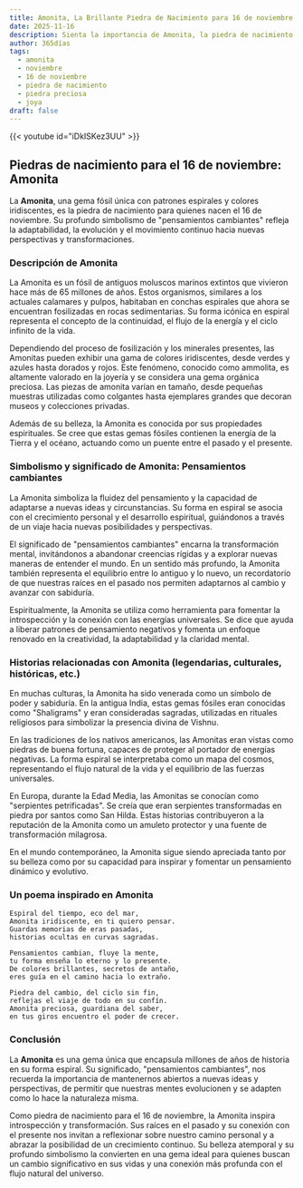 ```yaml
---
title: Amonita, La Brillante Piedra de Nacimiento para 16 de noviembre
date: 2025-11-16
description: Sienta la importancia de Amonita, la piedra de nacimiento de 16 de noviembre que simboliza Pensamientos cambiantes. Deje que su belleza y significado iluminen su día.
author: 365días
tags:
  - amonita
  - noviembre
  - 16 de noviembre
  - piedra de nacimiento
  - piedra preciosa
  - joya
draft: false
---
```


{{< youtube id="iDkISKez3UU" >}}

## Piedras de nacimiento para el 16 de noviembre: Amonita

La **Amonita**, una gema fósil única con patrones espirales y colores iridiscentes, es la piedra de nacimiento para quienes nacen el 16 de noviembre. Su profundo simbolismo de "pensamientos cambiantes" refleja la adaptabilidad, la evolución y el movimiento continuo hacia nuevas perspectivas y transformaciones.

### Descripción de Amonita

La Amonita es un fósil de antiguos moluscos marinos extintos que vivieron hace más de 65 millones de años. Estos organismos, similares a los actuales calamares y pulpos, habitaban en conchas espirales que ahora se encuentran fosilizadas en rocas sedimentarias. Su forma icónica en espiral representa el concepto de la continuidad, el flujo de la energía y el ciclo infinito de la vida.

Dependiendo del proceso de fosilización y los minerales presentes, las Amonitas pueden exhibir una gama de colores iridiscentes, desde verdes y azules hasta dorados y rojos. Este fenómeno, conocido como ammolita, es altamente valorado en la joyería y se considera una gema orgánica preciosa. Las piezas de amonita varían en tamaño, desde pequeñas muestras utilizadas como colgantes hasta ejemplares grandes que decoran museos y colecciones privadas.

Además de su belleza, la Amonita es conocida por sus propiedades espirituales. Se cree que estas gemas fósiles contienen la energía de la Tierra y el océano, actuando como un puente entre el pasado y el presente.

### Simbolismo y significado de Amonita: Pensamientos cambiantes

La Amonita simboliza la fluidez del pensamiento y la capacidad de adaptarse a nuevas ideas y circunstancias. Su forma en espiral se asocia con el crecimiento personal y el desarrollo espiritual, guiándonos a través de un viaje hacia nuevas posibilidades y perspectivas.

El significado de "pensamientos cambiantes" encarna la transformación mental, invitándonos a abandonar creencias rígidas y a explorar nuevas maneras de entender el mundo. En un sentido más profundo, la Amonita también representa el equilibrio entre lo antiguo y lo nuevo, un recordatorio de que nuestras raíces en el pasado nos permiten adaptarnos al cambio y avanzar con sabiduría.

Espiritualmente, la Amonita se utiliza como herramienta para fomentar la introspección y la conexión con las energías universales. Se dice que ayuda a liberar patrones de pensamiento negativos y fomenta un enfoque renovado en la creatividad, la adaptabilidad y la claridad mental.

### Historias relacionadas con Amonita (legendarias, culturales, históricas, etc.)

En muchas culturas, la Amonita ha sido venerada como un símbolo de poder y sabiduría. En la antigua India, estas gemas fósiles eran conocidas como "Shaligrams" y eran consideradas sagradas, utilizadas en rituales religiosos para simbolizar la presencia divina de Vishnu.

En las tradiciones de los nativos americanos, las Amonitas eran vistas como piedras de buena fortuna, capaces de proteger al portador de energías negativas. La forma espiral se interpretaba como un mapa del cosmos, representando el flujo natural de la vida y el equilibrio de las fuerzas universales.

En Europa, durante la Edad Media, las Amonitas se conocían como "serpientes petrificadas". Se creía que eran serpientes transformadas en piedra por santos como San Hilda. Estas historias contribuyeron a la reputación de la Amonita como un amuleto protector y una fuente de transformación milagrosa.

En el mundo contemporáneo, la Amonita sigue siendo apreciada tanto por su belleza como por su capacidad para inspirar y fomentar un pensamiento dinámico y evolutivo.

### Un poema inspirado en Amonita

```
Espiral del tiempo, eco del mar,  
Amonita iridiscente, en ti quiero pensar.  
Guardas memorias de eras pasadas,  
historias ocultas en curvas sagradas.  

Pensamientos cambian, fluye la mente,  
tu forma enseña lo eterno y lo presente.  
De colores brillantes, secretos de antaño,  
eres guía en el camino hacia lo extraño.  

Piedra del cambio, del ciclo sin fin,  
reflejas el viaje de todo en su confín.  
Amonita preciosa, guardiana del saber,  
en tus giros encuentro el poder de crecer.  
```

### Conclusión

La **Amonita** es una gema única que encapsula millones de años de historia en su forma espiral. Su significado, "pensamientos cambiantes", nos recuerda la importancia de mantenernos abiertos a nuevas ideas y perspectivas, de permitir que nuestras mentes evolucionen y se adapten como lo hace la naturaleza misma.

Como piedra de nacimiento para el 16 de noviembre, la Amonita inspira introspección y transformación. Sus raíces en el pasado y su conexión con el presente nos invitan a reflexionar sobre nuestro camino personal y a abrazar la posibilidad de un crecimiento continuo. Su belleza atemporal y su profundo simbolismo la convierten en una gema ideal para quienes buscan un cambio significativo en sus vidas y una conexión más profunda con el flujo natural del universo.